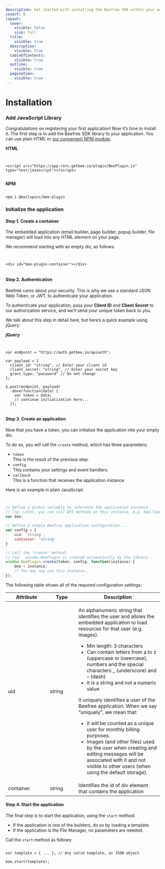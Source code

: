 ```yaml
---
description: Get started with installing the Beefree SDK within your web application.
coverY: 0
layout:
  cover:
    visible: false
    size: full
  title:
    visible: true
  description:
    visible: true
  tableOfContents:
    visible: true
  outline:
    visible: true
  pagination:
    visible: true
---
```


# Installation

### Add JavaScript Library <a href="#add-javascript-library" id="add-javascript-library"></a>

Congratulations on registering your first application!  Now it’s time to install it. The first step is to add the Beefree SDK library to your application. You can use plain HTML or [our convenient NPM module](https://dam.beefree.io/beepluginwrapper).

**HTML**

```


<script src="https://app-rsrc.getbee.io/plugin/BeePlugin.js" type="text/javascript"></script>


```

**NPM**

```

npm i @mailupinc/bee-plugin

```

### Initialize the application <a href="#initialize-the-application" id="initialize-the-application"></a>

#### Step 1. Create a container

The embedded application (email builder, page builder, popup builder, file manager) will load into any HTML element on your page.

We recommend starting with an empty div, as follows:

```


<div id="bee-plugin-container"></div>


```

#### Step 2. Authentication

Beefree cares about your security. This is why we use a standard JSON Web Token, or JWT, to authenticate your application.

To authenticate your application, pass your **Client ID** and **Client Secret** to our authorization service, and we’ll send your unique token back to you.

We talk about this step in detail here, but here’s a quick example using jQuery:

**jQuery**

```


var endpoint = "https://auth.getbee.io/apiauth";
 
var payload = {
  client_id: "string", // Enter your client id
  client_secret: "string", // Enter your secret key
  grant_type: "password" // Do not change
};
 
$.post(endpoint, payload)
  .done(function(data) {
    var token = data;
    // continue initialization here...
  });


```

#### Step 3. Create an application

Now that you have a token, you can initialize the application into your empty div.

To do so, you will call the `create` method, which has three parameters:

* `token`\
  This is the result of the previous step.
* `config`\
  This contains your settings and event handlers.
* `callback`\
  This is a function that receives the application instance

Here is an example in plain JavaScript:

```javascript


// Define a global variable to reference the application instance
// Tip: Later, you can call API methods on this instance, e.g. bee.load(template)
var bee;
 
// Define a simple Beefree application configuration...
var config = {
    uid: 'string',
    container: 'string'
}

// Call the "create" method:
// Tip:  window.BeePlugin is created automatically by the library...
window.BeePlugin.create(token, config, function(instance) {
    bee = instance;
    // You may now use this instance...
});


```

The following table shows all of the required configuration settings:

<table><thead><tr><th width="121">Attribute</th><th width="77">Type</th><th>Description</th></tr></thead><tbody><tr><td>uid</td><td>string</td><td><p>An alphanumeric string that identifies the user and allows the embedded application to load resources for that user (e.g. images).</p><ul><li>Min length: 3 characters</li><li>Can contain letters from a to z (uppercase or lowercase), numbers and the special characters _ (underscore) and – (dash)</li><li>It is a string and not a numeric value</li></ul><p>It uniquely identifies a user of the Beefree application. When we say “uniquely”, we mean that:</p><ul><li>It will be counted as a unique user for monthly billing purposes.</li><li>Images (and other files) used by the user when creating and editing messages will be associated with it and not visible to other users (when using the default storage).</li></ul></td></tr><tr><td>container</td><td>string</td><td>Identifies the id of div element that contains the application</td></tr></tbody></table>

#### Step 4. Start the application

The final step is to start the application, using the `start` method.

* If the application is one of the builders, do so by loading a template.
* If the application is the File Manager, no parameters are needed.

Call the `start` method as follows:

```

var template = { ... }; // Any valid template, as JSON object
 
bee.start(template);

```
